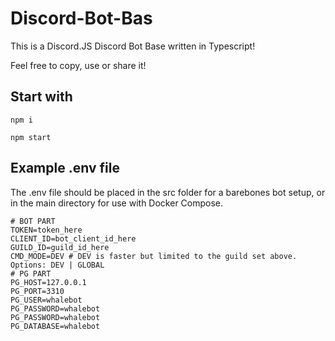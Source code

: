 # Discord-Bot-Bas

This is a Discord.JS Discord Bot Base written in Typescript!

Feel free to copy, use or share it!

## Start with

```console
npm i
```

```console
npm start
```

## Example .env file

The .env file should be placed in the src folder for a barebones bot setup, or in the main directory for use with Docker Compose.

```env
# BOT PART
TOKEN=token_here
CLIENT_ID=bot_client_id_here
GUILD_ID=guild_id_here
CMD_MODE=DEV # DEV is faster but limited to the guild set above. Options: DEV | GLOBAL
# PG PART
PG_HOST=127.0.0.1
PG_PORT=3310
PG_USER=whalebot
PG_PASSWORD=whalebot
PG_PASSWORD=whalebot
PG_DATABASE=whalebot
```
